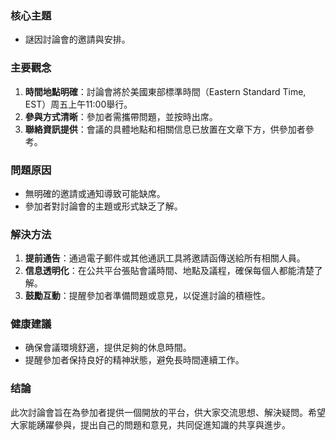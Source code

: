 ### 核心主題  
- 謎因討論會的邀請與安排。

### 主要觀念  
1. **時間地點明確**：討論會將於美國東部標準時間（Eastern Standard Time, EST）周五上午11:00舉行。
2. **參與方式清晰**：參加者需攜帶問題，並按時出席。
3. **聯絡資訊提供**：會議的具體地點和相關信息已放置在文章下方，供參加者參考。

### 問題原因  
- 無明確的邀請或通知導致可能缺席。
- 參加者對討論會的主題或形式缺乏了解。

### 解決方法  
1. **提前通告**：通過電子郵件或其他通訊工具將邀請函傳送給所有相關人員。
2. **信息透明化**：在公共平台張貼會議時間、地點及議程，確保每個人都能清楚了解。
3. **鼓勵互動**：提醒參加者準備問題或意見，以促進討論的積極性。

### 健康建議  
- 确保會議環境舒適，提供足夠的休息時間。
- 提醒參加者保持良好的精神狀態，避免長時間連續工作。

### 结論  
此次討論會旨在為參加者提供一個開放的平台，供大家交流思想、解決疑問。希望大家能踴躍參與，提出自己的問題和意見，共同促進知識的共享與進步。